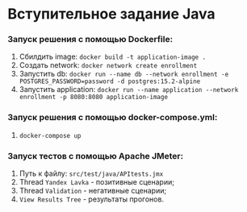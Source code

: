 # Вступительное задание Java
### Запуск решения с помощью Dockerfile:
1. Сбилдить image: `docker build -t application-image .`
2. Создать network: `docker network create enrollment`
3. Запустить db: `docker run --name db --network enrollment -e POSTGRES_PASSWORD=password -d postgres:15.2-alpine`
4. Запустить application: `docker run --name application --network enrollment -p 8080:8080 application-image`

### Запуск решения с помощью docker-compose.yml:
1. `docker-compose up`

### Запуск тестов с помощью Apache JMeter:
1. Путь к файлу: `src/test/java/APItests.jmx`
2. Thread `Yandex Lavka` - позитивные сценарии;
3. Thread `Validation` - негативные сценарии;
4. `View Results Tree` - результаты прогонов.